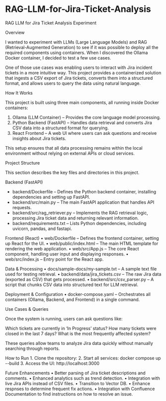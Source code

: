 # RAG-LLM-for-Jira-Ticket-Analysis
RAG LLM for Jira Ticket Analysis Experiment

Overview

I wanted to experiment with LLMs (Large Language Models) and RAG (Retrieval-Augmented Generation) to see if it was possible to deploy all the required components using containers. When I discovered the Ollama Docker container, I decided to test a few use cases.

One of those use cases was enabling users to interact with Jira incident tickets in a more intuitive way. This project provides a containerized solution that ingests a CSV export of Jira tickets, converts them into a structured format, and allows users to query the data using natural language.

How It Works

This project is built using three main components, all running inside Docker containers:
1. Ollama (LLM Container) – Provides the core language model processing.
2. Python Backend (FastAPI) – Handles data retrieval and converts Jira CSV data into a structured format for querying.
3. React Frontend – A web UI where users can ask questions and receive insights about Jira tickets.

This setup ensures that all data processing remains within the local environment without relying on external APIs or cloud services.

Project Structure

This section describes the key files and directories in this project.

Backend (FastAPI)
- backend/Dockerfile – Defines the Python backend container, installing dependencies and setting up FastAPI.
- backend/src/main.py – The main FastAPI application that handles API requests.
- backend/src/rag_retriever.py – Implements the RAG retrieval logic, processing Jira ticket data and returning relevant information.
- backend/requirements.txt – Lists Python dependencies, including uvicorn, pandas, and fastapi.

Frontend (React)
	•	web/Dockerfile – Defines the frontend container, setting up React for the UI.
	•	web/public/index.html – The main HTML template for rendering the web application.
	•	web/src/App.js – The core React component, handling user input and displaying responses.
	•	web/src/index.js – Entry point for the React app.

Data & Processing
	•	docs/sample-docs/my-sample.txt – A sample text file used for testing retrieval.
	•	backend/data/jira_tickets.csv – The raw Jira data (exported as CSV) that gets processed.
	•	backend/src/csv_parser.py – A script that chunks CSV data into structured text for LLM retrieval.

Deployment & Configuration
	•	docker-compose.yaml – Orchestrates all containers (Ollama, Backend, and Frontend) in a single command.

Use Cases & Queries

Once the system is running, users can ask questions like:

Which tickets are currently in ‘In Progress’ status?
How many tickets were closed in the last 7 days?
What is the most frequently affected system?

These queries allow teams to analyze Jira data quickly without manually searching through reports.

How to Run
	1.	Clone the repository:
    2.	Start all services: docker compose up --build
	3.	Access the UI: http://localhost:3000 

Future Enhancements
	•	Better parsing of Jira ticket descriptions and comments.
	•	Enhanced analytics such as trend detection.
	•	Integration with live Jira APIs instead of CSV files.
    •	Transition to Vector DB.
	•	Enhance respnses to determine frequent fix actions.
	•	Integration with Confluence Documentation to find instructions on how to resolve an issue.
